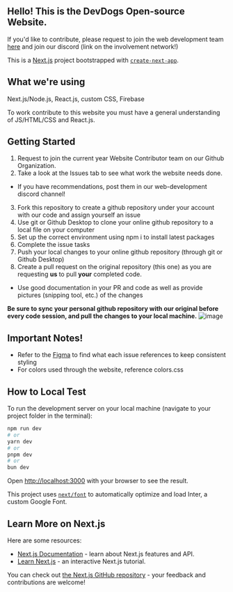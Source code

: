 ## Hello! This is the DevDogs Open-source Website.

If you'd like to contribute, please request to join the web development team [here](https://github.com/orgs/DevDogs-UGA/teams/24-25-website-contributors) and join our discord (link on the involvement network!)

This is a [Next.js](https://nextjs.org/) project bootstrapped with [`create-next-app`](https://github.com/vercel/next.js/tree/canary/packages/create-next-app).

## What we're using
Next.js/Node.js, React.js, custom CSS, Firebase

To work contribute to this website you must have a general understanding of JS/HTML/CSS and React.js.

## Getting Started
1. Request to join the current year Website Contributor team on our Github Organization.
2. Take a look at the Issues tab to see what work the website needs done.
  * If you have recommendations, post them in our web-development discord channel!
3. Fork this repository to create a github repository under your account with our code and assign yourself an issue
4. Use git or Github Desktop to clone your online github repository to a local file on your computer
5. Set up the correct environment using npm i to install latest packages
6. Complete the issue tasks
7. Push your local changes to your online github repository (through git or Github Desktop)
8. Create a pull request on the original repository (this one) as you are requesting **us** to pull **your** completed code.
  * Use good documentation in your PR and code as well as provide pictures (snipping tool, etc.) of the changes

**Be sure to sync your personal github repository with our original before every code session, and pull the changes to your local machine.**
![image](https://github.com/user-attachments/assets/3e333d93-2fca-4496-b3c3-4c23c10d170e)

## Important Notes!
- Refer to the [Figma](https://www.figma.com/design/mJZGzkMqu6JHfIzPl5zCkU/Website-Design?node-id=0-1&t=6ph7juLn0PV5AIhQ-1) to find what each issue references to keep consistent styling
- For colors used through the website, reference colors.css

## How to Local Test
To run the development server on your local machine (navigate to your project folder in the terminal):

```bash
npm run dev
# or
yarn dev
# or
pnpm dev
# or
bun dev
```

Open [http://localhost:3000](http://localhost:3000) with your browser to see the result.

This project uses [`next/font`](https://nextjs.org/docs/basic-features/font-optimization) to automatically optimize and load Inter, a custom Google Font.

## Learn More on Next.js

Here are some resources:

- [Next.js Documentation](https://nextjs.org/docs) - learn about Next.js features and API.
- [Learn Next.js](https://nextjs.org/learn) - an interactive Next.js tutorial.

You can check out [the Next.js GitHub repository](https://github.com/vercel/next.js/) - your feedback and contributions are welcome!

